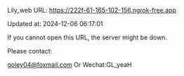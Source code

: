 Lily_web URL: https://222f-61-165-102-156.ngrok-free.app

Updated at: 2024-12-06 06:17:01

If you cannot open this URL, the server might be down.

Please contact: 

goley04@foxmail.com Or Wechat:GL_yeaH